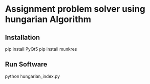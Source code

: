# **Assignment problem solver using hungarian Algorithm**

## **Installation**
pip install PyQt5
pip install munkres

## **Run Software**
python hungarian_index.py
